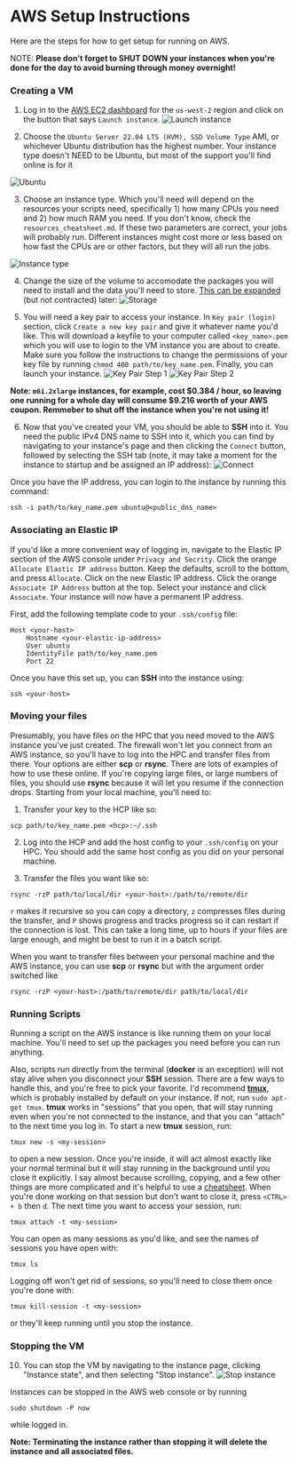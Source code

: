 # AWS Setup Instructions #

Here are the steps for how to get setup for running on AWS.

NOTE: __Please don't forget to SHUT DOWN your instances when you're done for the day to avoid burning through money overnight!__

### Creating a VM ###

1. Log in to the [AWS EC2 dashboard](https://us-west-2.console.aws.amazon.com/ec2/home?region=us-west-2#Home) for the `us-west-2` region and click on the button that says `Launch instance`.
![Launch instance](figs/launch_instance.png?raw=true)

2. Choose the `Ubuntu Server 22.04 LTS (HVM), SSD Volume Type` AMI, or whichever Ubuntu distribution has the highest number. Your instance type doesn't NEED to be Ubuntu, but most of the support you'll find online is for it

![Ubuntu](figs/ubuntu.png?raw=true)

3. Choose an instance type. Which you'll need will depend on the resources your scripts need, specifically 1) how many CPUs you need and 2) how much RAM you need. If you don't know, check the `resources_cheatsheet.md`. If these two parameters are correct, your jobs will probably run. Different instances might cost more or less based on how fast the CPUs are or other factors, but they will all run the jobs.

![Instance type](figs/instance_type.png?raw=true)

4. Change the size of the volume to accomodate the packages you will need to install and the data you'll need to store. [This can be expanded](https://docs.aws.amazon.com/AWSEC2/latest/UserGuide/requesting-ebs-volume-modifications.html) (but not contracted) later:
![Storage](figs/storage.png?raw=true)

5. You will need a key pair to access your instance. In `Key pair (login)` section, click `Create a new key pair` and give it whatever name you'd like. This will download a keyfile to your computer called `<key_name>.pem` which you will use to login to the VM instance you are about to create. Make sure you follow the instructions to change the permissions of your key file by running `chmod 400 path/to/key_name.pem`. Finally, you can launch your instance.
![Key Pair Step 1](figs/keypair_step1.png)
![Key Pair Step 2](figs/keypair_step2.png)

__Note: `m6i.2xlarge` instances, for example, cost $0.384 / hour, so leaving one running for a whole day will consume $9.216 worth of your AWS coupon. Remmeber to shut off the instance when you're not using it!__

6. Now that you've created your VM, you should be able to __SSH__ into it. You need the public IPv4 DNS name to SSH into it, which you can find by navigating to your instance's page and then clicking the `Connect` button, followed by selecting the SSH tab (note, it may take a moment for the instance to startup and be assigned an IP address):
![Connect](figs/connect.png?raw=true)

Once you have the IP address, you can login to the instance by running this command:
~~~~
ssh -i path/to/key_name.pem ubuntu@<public_dns_name>
~~~~

### Associating an Elastic IP ###

If you'd like a more convenient way of logging in, navigate to the Elastic IP section of the AWS console under `Privacy and Secrity`. Click the orange `Allocate Elastic IP address` button. Keep the defaults, scroll to the bottom, and press `Allocate`. Click on the new Elastic IP address. Click the orange `Associate IP Address` button at the top. Select your instance and click `Associate`. Your instance will now have a permanent IP address.

First, add the following template code to your `.ssh/config` file:

```
Host <your-host>
    Hostname <your-elastic-ip-address>
    User ubuntu
    IdentityFile path/to/key_name.pem 
    Port 22
```

Once you have this set up, you can __SSH__ into the instance using:
~~~~
ssh <your-host>
~~~~

### Moving your files ###
Presumably, you have files on the HPC that you need moved to the AWS instance you've just created. The firewall won't let you connect from an AWS instance, so you'll have to log into the HPC and transfer files from there. Your options are either __scp__ or __rsync__. There are lots of examples of how to use these online. If you're copying large files, or large numbers of files, you should use __rsync__ because it will let you resume if the connection drops. Starting from your local machine, you'll need to:

1. Transfer your key to the HCP like so:
~~~
scp path/to/key_name.pem <hcp>:~/.ssh
~~~

2. Log into the HCP and add the host config to your `.ssh/config` on your HPC. You should add the same host config as you did on your personal machine.

3. Transfer the files you want like so:
~~~
rsync -rzP path/to/local/dir <your-host>:/path/to/remote/dir
~~~
`r` makes it recursive so you can copy a directory, `z` compresses files during the transfer, and `P` shows progress and tracks progress so it can restart if the connection is lost. This can take a long time, up to hours if your files are large enough, and might be best to run it in a batch script.

When you want to transfer files between your personal machine and the AWS instance, you can use __scp__ or __rsync__ but with the argument order switched like
~~~
rsync -rzP <your-host>:/path/to/remote/dir path/to/local/dir
~~~

### Running Scripts ###

Running a script on the AWS instance is like running them on your local machine. You'll need to set up the packages you need before you can run anything.

Also, scripts run directly from the terminal (__docker__ is an exception) will not stay alive when you disconnect your __SSH__ session. There are a few ways to handle this, and you're free to pick your favorite. I'd recommend [__tmux__](https://github.com/tmux/tmux/wiki), which is probably installed by default on your instance. If not, run `sudo apt-get tmux`. __tmux__ works in "sessions" that you open, that will stay running even when you're not connected to the instance, and that you can "attach" to the next time you log in. To start a new __tmux__ session, run:
~~~
tmux new -s <my-session>
~~~
to open a new session. Once you're inside, it will act almost exactly like your normal terminal but it will stay running in the background until you close it explicitly. I say almost because scrolling, copying, and a few other things are more complicated and it's helpful to use a [cheatsheet](https://tmuxcheatsheet.com/). When you're done working on that session but don't want to close it, press `<CTRL> + b` then `d`. The next time you want to access your session, run:
~~~
tmux attach -t <my-session>
~~~
You can open as many sessions as you'd like, and see the names of sessions you have open with:
~~~
tmux ls
~~~
Logging off won't get rid of sessions, so you'll need to close them once you're done with:
~~~
tmux kill-session -t <my-session>
~~~
or they'll keep running until you stop the instance.

### Stopping the VM ###

10. You can stop the VM by navigating to the instance page, clicking "Instance state", and then selecting "Stop instance".
![Stop instance](figs/stop_instance.png?raw=true)

Instances can be stopped in the AWS web console or by running 
~~~
sudo shutdown -P now
~~~
while logged in.

__Note: Terminating the instance rather than stopping it will delete the instance and all associated files.__

